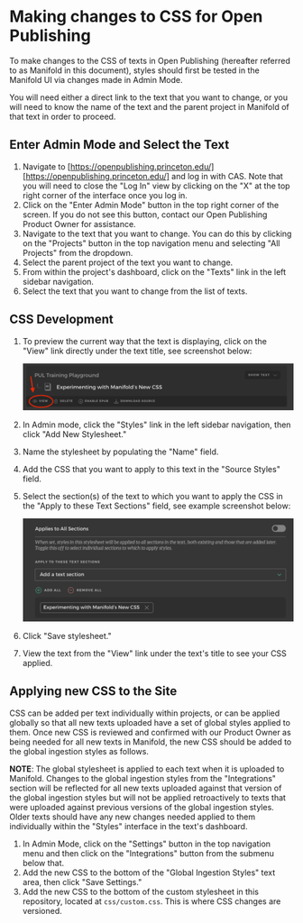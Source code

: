 # Making changes to CSS for Open Publishing

To make changes to the CSS of texts in Open Publishing (hereafter referred to as Manifold in this document), styles should first be tested in the Manifold UI via changes made in Admin Mode.

You will need either a direct link to the text that you want to change, or you will need to know the name of the text and the parent project in Manifold of that text in order to proceed.

## Enter Admin Mode and Select the Text

1. Navigate to [https://openpublishing.princeton.edu/][https://openpublishing.princeton.edu/] and log in with CAS. Note that you will need to close the "Log In" view by clicking on the "X" at the top right corner of the interface once you log in.
1. Click on the "Enter Admin Mode" button in the top right corner of the screen.  If you do not see this button, contact our Open Publishing Product Owner for assistance.
1. Navigate to the text that you want to change.  You can do this by clicking on the "Projects" button in the top navigation menu and selecting "All Projects" from the dropdown.
1. Select the parent project of the text you want to change.
1. From within the project's dashboard, click on the "Texts" link in the left sidebar navigation.
1. Select the text that you want to change from the list of texts.

## CSS Development 

1. To preview the current way that the text is displaying, click on the "View" link directly under the text title, see screenshot below:

    ![](../images/manifold_view.png)
1. In Admin mode, click the "Styles" link in the left sidebar navigation, then click "Add New Stylesheet."
1. Name the stylesheet by populating the "Name" field.
1. Add the CSS that you want to apply to this text in the "Source Styles" field. 
1. Select the section(s) of the text to which you want to apply the CSS in the "Apply to these Text Sections" field, see example screenshot below:

    ![](../images/manifold_sections.png)
1. Click "Save stylesheet."
1.  View the text from the "View" link under the text's title to see your CSS applied.

## Applying new CSS to the Site

CSS can be added per text individually within projects, or can be applied globally so that all new texts uploaded have a set of global styles applied to them.  Once new CSS is reviewed and confirmed with our Product Owner as being needed for all new texts in Manifold, the new CSS should be added to the global ingestion styles as follows.

**NOTE**: The global stylesheet is applied to each text when it is uploaded to Manifold.  Changes to the global ingestion styles from the "Integrations" section will be reflected for all new texts uploaded against that version of the global ingestion styles but will not be applied retroactively to texts that were uploaded against previous versions of the global ingestion styles.  Older texts should have any new changes needed applied to them individually within the "Styles" interface in the text's dashboard.

1. In Admin Mode, click on the "Settings" button in the top navigation menu and then click on the "Integrations" button from the submenu below that.
1. Add the new CSS to the bottom of the "Global Ingestion Styles" text area, then click "Save Settings."
1. Add the new CSS to the bottom of the custom stylesheet in this repository, located at `css/custom.css`.  This is where CSS changes are versioned.